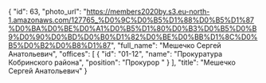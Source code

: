 {
    "id": 63,
    "photo_url": "https://members2020by.s3.eu-north-1.amazonaws.com/127765_%D0%9C%D0%B5%D1%88%D0%B5%D1%87%D0%BA%D0%BE%D0%A1%D0%B5%D1%80%D0%B3%D0%B5%D0%B9%D0%90%D0%BD%D0%B0%D1%82%D0%BE%D0%BB%D1%8C%D0%B5%D0%B2%D0%B8%D1%87",
    "full_name": "Мешечко Сергей Анатольевич",
    "offices": [
        {
            "id": "01-12",
            "name": "Прокуратура Кобринского района",
            "position": "Прокурор "
        }
    ],
    "title": "Мешечко Сергей Анатольевич"
}